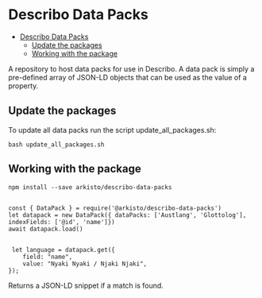 # Describo Data Packs

- [Describo Data Packs](#describo-data-packs)
  - [Update the packages](#update-the-packages)
  - [Working with the package](#working-with-the-package)

A repository to host data packs for use in Describo. A data pack is simply a pre-defined array of
JSON-LD objects that can be used as the value of a property.

## Update the packages

To update all data packs run the script update_all_packages.sh:

```
bash update_all_packages.sh
```

## Working with the package

```
npm install --save arkisto/describo-data-packs


const { DataPack } = require('@arkisto/describo-data-packs')
let datapack = new DataPack({ dataPacks: ['Austlang', 'Glottolog'], indexFields: ['@id', 'name']})
await datapack.load()


 let language = datapack.get({
    field: "name",
    value: "Nyaki Nyaki / Njaki Njaki",
});
```

Returns a JSON-LD snippet if a match is found.
